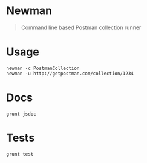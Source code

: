 Newman
======

> Command line based Postman collection runner

# Usage
	newman -c PostmanCollection
    newman -u http://getpostman.com/collection/1234

# Docs
    grunt jsdoc

# Tests
	grunt test

